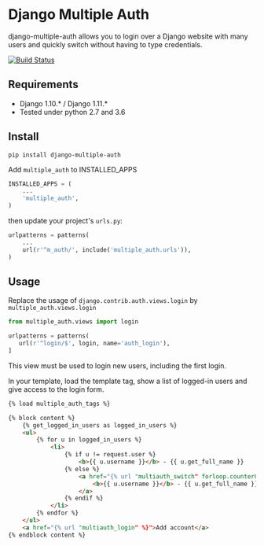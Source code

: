 Django Multiple Auth
====================

django-multiple-auth allows you to login over a Django website with
many users and quickly switch without having to type credentials.


[![Build Status](https://travis-ci.org/EngageSports/django-multiple-auth.svg?branch=master)](https://travis-ci.org/EngageSports/django-multiple-auth)


Requirements
------------

 - Django 1.10.* / Django 1.11.*
 - Tested under python 2.7 and 3.6


Install
-------

```
pip install django-multiple-auth
```


Add `multiple_auth` to INSTALLED_APPS

```python
INSTALLED_APPS = (
    ...
    'multiple_auth',
)
```

then update your project's `urls.py`:

```python
urlpatterns = patterns(
    ...
    url(r'^m_auth/', include('multiple_auth.urls')),
)
```

Usage
-----

Replace the usage of `django.contrib.auth.views.login` by `multiple_auth.views.login`
    
```python
from multiple_auth.views import login

urlpatterns = patterns(
   url(r'^login/$', login, name='auth_login'),
]
```

This view must be used to login new users, including the first login. 


In your template, load the template tag, show a list of logged-in users and give access to the login form.

```html
{% load multiple_auth_tags %}

{% block content %}
    {% get_logged_in_users as logged_in_users %}
    <ul>
        {% for u in logged_in_users %}
            <li>
                {% if u != request.user %}
                    <b>{{ u.username }}</b> - {{ u.get_full_name }}
                {% else %}
                    <a href="{% url "multiauth_switch" forloop.counter0 %}">
                        <b>{{ u.username }}</b> - {{ u.get_full_name }}
                    </a>
                {% endif %}
            </li>
        {% endfor %}
    </ul>
    <a href="{% url "multiauth_login" %}">Add account</a>
{% endblock content %}
```


